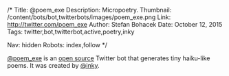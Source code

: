 /*
Title: @poem_exe
Description: Micropoetry.
Thumbnail: /content/bots/bot,twitterbots/images/poem_exe.png
Link: http://twitter.com/poem_exe
Author: Stefan Bohacek
Date: October 12, 2015
Tags: twitter,bot,twitterbot,active,poetry,inky

Nav: hidden
Robots: index,follow
*/

[@poem_exe](https://twitter.com/poem_exe) is an [open source](https://github.com/inky/bots/tree/develop/poem_exe) Twitter bot that generates tiny haiku-like poems. It was created by [@inky](https://twitter.com/inky).
